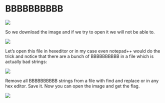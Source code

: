 # BBBBBBBBBB

<img src="https://github.com/swarogisreal/CTF-Writeups/blob/main/2022-TFC-CTF/images/BBBBBBBBBB-1.png">

So we download the image and if we try to open it we will not be able to. 

<img src="https://github.com/swarogisreal/CTF-Writeups/blob/main/2022-TFC-CTF/images/BBBBBBBBBB-2.png">

Let’s open this file in hexeditor or in my case even notepad++ would do the trick and notice that there are a bunch of BBBBBBBBBB in a file which is actually bad strings:

<img src="https://github.com/swarogisreal/CTF-Writeups/blob/main/2022-TFC-CTF/images/BBBBBBBBBB-3.png">

Remove all BBBBBBBBBB strings from a file with find and replace or in any hex editor. Save it. Now you can open the image and get the flag.

<img src="https://github.com/swarogisreal/CTF-Writeups/blob/main/2022-TFC-CTF/images/BBBBBBBBBB-4.png">
